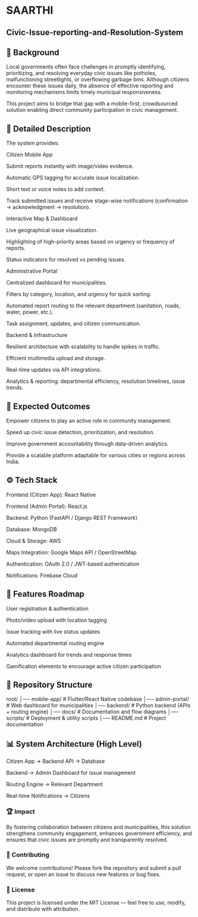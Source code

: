 # SAARTHI

## Civic-Issue-reporting-and-Resolution-System


## 📌 Background
Local governments often face challenges in promptly identifying, prioritizing, and resolving everyday civic issues like potholes, malfunctioning streetlights, or overflowing garbage bins. Although citizens encounter these issues daily, the absence of effective reporting and monitoring mechanisms limits timely municipal responsiveness.

This project aims to bridge that gap with a mobile-first, crowdsourced solution enabling direct community participation in civic management.


## 📝 Detailed Description
The system provides:

Citizen Mobile App

Submit reports instantly with image/video evidence.

Automatic GPS tagging for accurate issue localization.

Short text or voice notes to add context.

Track submitted issues and receive stage-wise notifications (confirmation → acknowledgment → resolution).

Interactive Map & Dashboard

Live geographical issue visualization.

Highlighting of high-priority areas based on urgency or frequency of reports.

Status indicators for resolved vs pending issues.

Administrative Portal

Centralized dashboard for municipalities.

Filters by category, location, and urgency for quick sorting.

Automated report routing to the relevant department (sanitation, roads, water, power, etc.).

Task assignment, updates, and citizen communication.

Backend & Infrastructure

Resilient architecture with scalability to handle spikes in traffic.

Efficient multimedia upload and storage.

Real-time updates via API integrations.

Analytics & reporting: departmental efficiency, resolution timelines, issue trends.


## 🎯 Expected Outcomes
Empower citizens to play an active role in community management.

Speed up civic issue detection, prioritization, and resolution.

Improve government accountability through data-driven analytics.

Provide a scalable platform adaptable for various cities or regions across India.

## ⚙️ Tech Stack
Frontend (Citizen App): React Native

Frontend (Admin Portal): React.js

Backend: Python (FastAPI / Django REST Framework)

Database: MongoDB

Cloud & Storage: AWS 

Maps Integration: Google Maps API / OpenStreetMap

Authentication: OAuth 2.0 / JWT-based authentication

Notifications: Firebase Cloud 



## 🚀 Features Roadmap
 User registration & authentication

 Photo/video upload with location tagging

 Issue tracking with live status updates

 Automated departmental routing engine

 Analytics dashboard for trends and response times

 Gamification elements to encourage active citizen participation

 

## 📂 Repository Structure

root/
│── mobile-app/            # Flutter/React Native codebase
│── admin-portal/          # Web dashboard for municipalities
│── backend/               # Python backend (APIs + routing engine)
│── docs/                  # Documentation and flow diagrams
│── scripts/               # Deployment & utility scripts
│── README.md              # Project documentation



## 📊 System Architecture (High Level)
Citizen App → Backend API → Database

Backend → Admin Dashboard for issue management

Routing Engine → Relevant Department

Real-time Notifications → Citizens



### 🏆 Impact
By fostering collaboration between citizens and municipalities, this solution strengthens community engagement, enhances government efficiency, and ensures that civic issues are promptly and transparently resolved.


### 🤝 Contributing
We welcome contributions! Please fork the repository and submit a pull request, or open an issue to discuss new features or bug fixes.


### 📜 License
This project is licensed under the MIT License — feel free to use, modify, and distribute with attribution.
